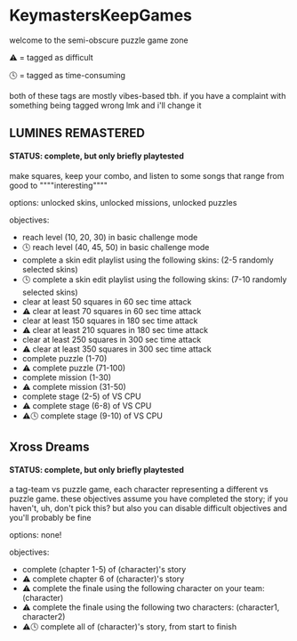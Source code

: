 # KeymastersKeepGames
welcome to the semi-obscure puzzle game zone

⚠ = tagged as difficult

🕓 = tagged as time-consuming

both of these tags are mostly vibes-based tbh. if you have a complaint with something being tagged wrong lmk and i'll change it


## LUMINES REMASTERED

#### STATUS: complete, but only briefly playtested

make squares, keep your combo, and listen to some songs that range from good to """"interesting""""

options: unlocked skins, unlocked missions, unlocked puzzles

objectives:
- reach level (10, 20, 30) in basic challenge mode
- 🕓 reach level (40, 45, 50) in basic challenge mode
- complete a skin edit playlist using the following skins: (2-5 randomly selected skins)
- 🕓 complete a skin edit playlist using the following skins: (7-10 randomly selected skins)
- clear at least 50 squares in 60 sec time attack
- ⚠ clear at least 70 squares in 60 sec time attack
- clear at least 150 squares in 180 sec time attack
- ⚠ clear at least 210 squares in 180 sec time attack
- clear at least 250 squares in 300 sec time attack
- ⚠ clear at least 350 squares in 300 sec time attack
- complete puzzle (1-70)
- ⚠ complete puzzle (71-100)
- complete mission (1-30)
- ⚠ complete mission (31-50)
- complete stage (2-5) of VS CPU
- ⚠ complete stage (6-8) of VS CPU
- ⚠🕓 complete stage (9-10) of VS CPU

## Xross Dreams

#### STATUS: complete, but only briefly playtested

a tag-team vs puzzle game, each character representing a different vs puzzle game. these objectives assume you have completed the story; if you haven't, uh, don't pick this? but also you can disable difficult objectives and you'll probably be fine

options: none!

objectives:
- complete (chapter 1-5) of (character)'s story
- ⚠ complete chapter 6 of (character)'s story
- ⚠ complete the finale using the following character on your team: (character)
- ⚠ complete the finale using the following two characters: (character1, character2)
- ⚠🕓 complete all of (character)'s story, from start to finish
